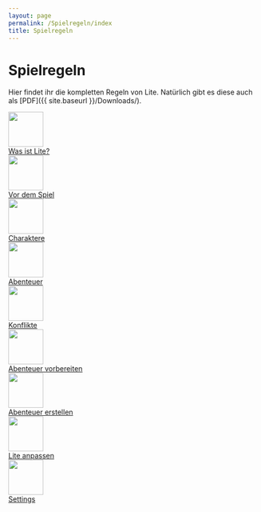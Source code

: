 ```yaml
---
layout: page
permalink: /Spielregeln/index
title: Spielregeln
---
```


# Spielregeln

Hier findet ihr die kompletten Regeln von Lite. Natürlich gibt es diese auch als [PDF]({{ site.baseurl }}/Downloads/).

<div class="row row-cols-2 row-cols-sm-4 row-cols-xl-6 g-4">
    <div class="col">
        <div class="card bg-blue text-light h-100 clickable">
            <div class="card-body p-1 align-self-center">
                <img src="{{ site.baseurl }}/assets/images/icons/wasistlite.png" width="70" height="70">
            </div>
            <div class="card-footer text-center">
                <a class="text-light" href="{{ site.baseurl }}/Spielregeln/Was_ist_Lite">Was ist Lite?</a>
            </div>
        </div>
    </div>
    <div class="col">
        <div class="card bg-blue text-light h-100 clickable">
            <div class="card-body p-1 align-self-center">
                <img src="{{ site.baseurl }}/assets/images/icons/vordemspiel.png" width="70" height="70">
            </div>
            <div class="card-footer text-center">
                <a class="text-light" href="{{ site.baseurl }}/Spielregeln/Vor_dem_Spiel">Vor dem Spiel</a>
            </div>
        </div>
    </div>
    <div class="col">
        <div class="card bg-blue text-light h-100 clickable">
            <div class="card-body p-1 align-self-center">
                <img src="{{ site.baseurl }}/assets/images/icons/charaktere.png" width="70" height="70">
            </div>
            <div class="card-footer text-center">
                <a class="text-light" href="{{ site.baseurl }}/Spielregeln/Charaktere/">Charaktere</a>
            </div>
        </div>
    </div>
    <div class="col">
        <div class="card bg-blue text-light h-100 clickable">
            <div class="card-body p-1 align-self-center">
                <img src="{{ site.baseurl }}/assets/images/icons/abenteuer.png" width="70" height="70">
            </div>
            <div class="card-footer text-center">
                <a class="text-light" href="{{ site.baseurl }}/Spielregeln/Abenteuer/">Abenteuer</a>
            </div>
        </div>
    </div>
    <div class="col">
        <div class="card bg-blue text-light h-100 clickable">
            <div class="card-body p-1 align-self-center">
                <img src="{{ site.baseurl }}/assets/images/icons/konflikte.png" width="70" height="70">
            </div>
            <div class="card-footer text-center">
                <a class="text-light" href="{{ site.baseurl }}/Spielregeln/Konflikte">Konflikte</a>
            </div>
        </div>
    </div>
    <div class="col">
        <div class="card bg-blue text-light h-100 clickable">
            <div class="card-body p-1 align-self-center">
                <img src="{{ site.baseurl }}/assets/images/icons/vorbereiten.png" width="70" height="70">
            </div>
            <div class="card-footer text-center">
                <a class="text-light" href="{{ site.baseurl }}/Spielregeln/Abenteuer_vorbereiten">Abenteuer vorbereiten</a>
            </div>
        </div>
    </div>
    <div class="col">
        <div class="card bg-blue text-light h-100 clickable">
            <div class="card-body p-1 align-self-center">
                <img src="{{ site.baseurl }}/assets/images/icons/erstellen.png" width="70" height="70">
            </div>
            <div class="card-footer text-center">
                <a class="text-light" href="{{ site.baseurl }}/Spielregeln/Abenteuer_erstellen/">Abenteuer erstellen</a>
            </div>
        </div>
    </div>
    <div class="col">
        <div class="card bg-blue text-light h-100 clickable">
            <div class="card-body p-1 align-self-center">
                <img src="{{ site.baseurl }}/assets/images/icons/anpassen.png" width="70" height="70">
            </div>
            <div class="card-footer text-center">
                <a class="text-light" href="{{ site.baseurl }}/Spielregeln/Lite_anpassen/">Lite anpassen</a>
            </div>
        </div>
    </div>
    <div class="col">
        <div class="card bg-blue text-light h-100 clickable">
            <div class="card-body p-1 align-self-center">
                <img src="{{ site.baseurl }}/assets/images/icons/settings.png" width="70" height="70">
            </div>
            <div class="card-footer text-center">
                <a class="text-light" href="{{ site.baseurl }}/Spielregeln/Settings">Settings</a>
            </div>
        </div>
    </div>
</div>

